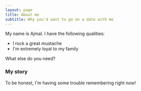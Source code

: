 ```yaml
---
layout: page
title: About me
subtitle: Why you'd want to go on a date with me
---
```


My name is Ajmal. I have the following qualities:

- I rock a great mustache
- I'm extremely loyal to my family

What else do you need?

### My story

To be honest, I'm having some trouble remembering right now!